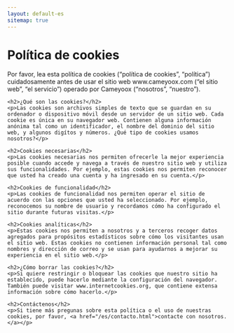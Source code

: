 ```yaml
---
layout: default-es
sitemap: true
---
```


<div class="text">
	<h1 class="center">Política de cookies</h1>
	<p>Por favor, lea esta política de cookies (“política de cookies”, “política”) cuidadosamente antes de usar el sitio web www.cameyoox.com (“el sitio web”, “el servicio”) operado por Cameyoox (“nosotros”, “nuestro”).</p>
	
	<h2>¿Qué son las cookies?</h2>
	<p>Las cookies son archivos simples de texto que se guardan en su ordenador o dispositivo móvil desde un servidor de un sitio web. Cada cookie es única en su navegador web. Contienen alguna información anónima tal como un identificador, el nombre del dominio del sitio web, y algunos digítos y números. ¿Qué tipo de cookies usamos nosotros?</p>
	
	<h2>Cookies necesarias</h2>
	<p>Las cookies necesarias nos permiten ofrecerle la mejor experiencia posible cuando accede y navega a través de nuestro sitio web y utiliza sus funcionalidades. Por ejemplo, estas cookies nos permiten reconocer que usted ha creado una cuenta y ha ingresado en su cuenta.</p>
	
	<h2>Cookies de funcionalidad</h2>
	<p>Las cookies de funcionalidad nos permiten operar el sitio de acuerdo con las opciones que usted ha seleccionado. Por ejemplo, reconocemos su nombre de usuario y recordamos cómo ha configurado el sitio durante futuras visitas.</p>
	
	<h2>Cookies analíticas</h2>
	<p>Estas cookies nos permiten a nosotros y a terceros recoger datos agregados para propósitos estadísticos sobre cómo los visitantes usan el sitio web. Estas cookies no contienen información personal tal como nombres y dirección de correo y se usan para ayudarnos a mejorar su experiencia en el sitio web.</p>
	
	<h2>¿Cómo borrar las cookies?</h2>
	<p>Si quiere restringir o bloquear las cookies que nuestro sitio ha establecido, puede hacerlo mediante la configuración del navegador. También puede visitar www.internetcookies.org, que contiene extensa información sobre cómo hacerlo.</p>
	
	<h2>Contáctenos</h2>
	<p>Si tiene más pregunas sobre esta política o el uso de nuestras cookies, por favor, <a href="/es/contacto.html">contacte con nosotros.</a></p>
</div>

